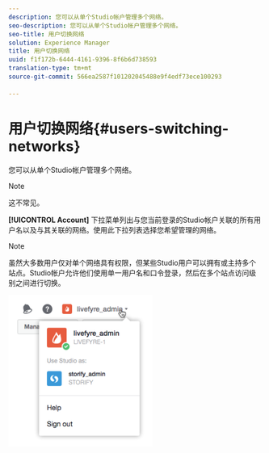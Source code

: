 ```yaml
---
description: 您可以从单个Studio帐户管理多个网络。
seo-description: 您可以从单个Studio帐户管理多个网络。
seo-title: 用户切换网络
solution: Experience Manager
title: 用户切换网络
uuid: f1f172b-6444-4161-9396-8f6b6d738593
translation-type: tm+mt
source-git-commit: 566ea2587f101202045488e9f4edf73ece100293

---
```



# 用户切换网络{#users-switching-networks}

您可以从单个Studio帐户管理多个网络。

>[!NOTE]
>
>这不常见。

**[!UICONTROL Account]** 下拉菜单列出与您当前登录的Studio帐户关联的所有用户名以及与其关联的网络。使用此下拉列表选择您希望管理的网络。

>[!NOTE]
>
>虽然大多数用户仅对单个网络具有权限，但某些Studio用户可以拥有或主持多个站点。Studio帐户允许他们使用单一用户名和口令登录，然后在多个站点访问级别之间进行切换。

![](assets/UsersChangeAccount-285x300.png)

